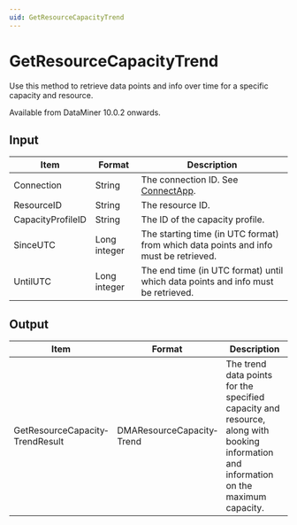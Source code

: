 ```yaml
---
uid: GetResourceCapacityTrend
---
```


# GetResourceCapacityTrend

Use this method to retrieve data points and info over time for a specific capacity and resource.

Available from DataMiner 10.0.2 onwards.

## Input

| Item              | Format       | Description                                                                          |
|-------------------|--------------|--------------------------------------------------------------------------------------|
| Connection        | String       | The connection ID. See [ConnectApp](xref:ConnectApp).     |
| ResourceID        | String       | The resource ID.                                                                     |
| CapacityProfileID | String       | The ID of the capacity profile.                                                      |
| SinceUTC          | Long integer | The starting time (in UTC format) from which data points and info must be retrieved. |
| UntilUTC          | Long integer | The end time (in UTC format) until which data points and info must be retrieved.     |

## Output

| Item | Format | Description |
|--|--|--|
| GetResourceCapacity­TrendResult | DMAResourceCapacity­Trend | The trend data points for the specified capacity and resource, along with booking information and information on the maximum capacity. |
